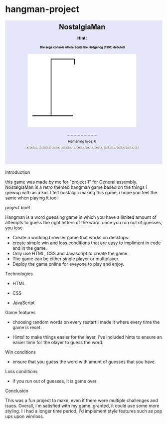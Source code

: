 # hangman-project
![alt text](image.png)



Introduction

this game was made by me for "project 1" for General assembly. NostalgiaMan is a retro themed hangman game based on the things i grewup with as a kid. I felt nostalgic making this game, i hope you feel the same when playing it too!



project brief 

Hangman is a word guessing game in which you have a limited amount of attempts to guess the right letters of the word. once you run out of guesses, you lose.

- Create a working browser game that works on desktops.
- create simple win and loss.conditions that are easy to impliment in code and in the game.
- Only use HTML, CSS and Javascript to create the game.
- The game can be either single player or multiplayer.
- Deploy the game online for eveyone to play and enjoy.




Technologies

- HTML

- CSS

- JavaScript 



Game features

- choosing random words on every restart
i made it where every time the game is reset.

- Hints!
to make things easier for the layer, i've included hints to ensure an easier time for the olayer to guess the word.

Win conditions
 - ensure that you guess the word with amunt of guesses that you have.

 Loss conditions 

- if you run out of guesses, it is game over.


Conclusion 

This was a fun project to make, even if there were multiple challenges and isues. Overall, i'm satisfied with my game. granted, it could use some more styling. I i had a longer time period, i'd implement style features such as pop ups upon win/loss.

